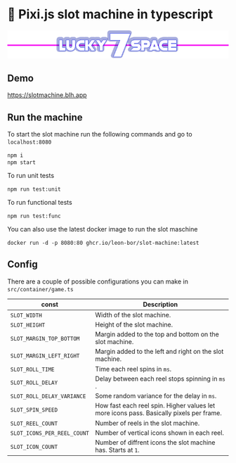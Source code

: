 # 🚀 Pixi.js slot machine in typescript

![alt text](https://raw.githubusercontent.com/Leon-Bor/slot-machine/main/src/assets/logo.png)

## Demo
https://slotmachine.blh.app

## Run the machine

To start the slot machine run the following commands and go to `localhost:8080`

```
npm i
npm start
```

To run unit tests

```
npm run test:unit
```

To run functional tests

```
npm run test:func
```

You can also use the latest docker image to run the slot maschine

```
docker run -d -p 8080:80 ghcr.io/leon-bor/slot-machine:latest
```

## Config

There are a couple of possible configurations you can make in `src/container/game.ts`

| const                     | Description                                                                             |
| --------------------------- | --------------------------------------------------------------------------------------- |
| `SLOT_WIDTH`                | Width of the slot machine.                                                              |
| `SLOT_HEIGHT`               | Height of the slot machine.                                                             |
| `SLOT_MARGIN_TOP_BOTTOM`    | Margin added to the top and bottom on the slot machine.                                 |
| `SLOT_MARGIN_LEFT_RIGHT`    | Margin added to the left and right on the slot machine.                                 |
| `SLOT_ROLL_TIME`            | Time each reel spins in `ms`.                                                           |
| `SLOT_ROLL_DELAY`           | Delay between each reel stops spinning in `ms `.                                        |
| `SLOT_ROLL_DELAY_VARIANCE`  | Some random variance for the delay in `ms`.                                             |
| `SLOT_SPIN_SPEED`           | How fast each reel spin. Higher values let more icons pass. Basically pixels per frame. |
| `SLOT_REEL_COUNT`           | Number of reels in the slot machine.                                                    |
| `SLOT_ICONS_PER_REEL_COUNT` | Number of vertical icons shown in each reel.                                            |
| `SLOT_ICON_COUNT`           | Number of diffrent icons the slot machine has. Starts at `1`.                           |
